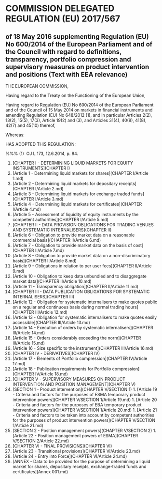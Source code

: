 # COMMISSION DELEGATED REGULATION (EU) 2017/567

## of 18 May 2016 supplementing Regulation (EU) No 600/2014 of the European Parliament and of the Council with regard to definitions, transparency, portfolio compression and supervisory measures on product intervention and positions (Text with EEA relevance)

THE EUROPEAN COMMISSION,

Having regard to the Treaty on the Functioning of the European Union,

Having regard to Regulation (EU) No 600/2014 of the European Parliament and of the Council of 15 May 2014 on markets in financial instruments and amending Regulation (EU) No 648/2012 (1), and in particular Articles 2(2), 13(2), 15(5), 17(3), Article 19(2) and (3), and Articles 31(4), 40(8), 41(8), 42(7) and 45(10) thereof,

Whereas:

HAS ADOPTED THIS REGULATION:

%%% (1)  OJ L 173, 12.6.2014, p. 84.

1. [CHAPTER I - DETERMINING LIQUID MARKETS FOR EQUITY INSTRUMENTS](CHAPTER I)
  1. [Article 1 - Determining liquid markets for shares](CHAPTER I/Article 1.md)
  1. [Article 2 - Determining liquid markets for depositary receipts](CHAPTER I/Article 2.md)
  1. [Article 3 - Determining liquid markets for exchange traded funds](CHAPTER I/Article 3.md)
  1. [Article 4 - Determining liquid markets for certificates](CHAPTER I/Article 4.md)
  1. [Article 5 - Assessment of liquidity of equity instruments by the competent authorities](CHAPTER I/Article 5.md)
1. [CHAPTER II - DATA PROVISION OBLIGATIONS FOR TRADING VENUES AND SYSTEMATIC INTERNALISERS](CHAPTER II)
  1. [Article 6 - Obligation to provide market data on a reasonable commercial basis](CHAPTER II/Article 6.md)
  1. [Article 7 - Obligation to provide market data on the basis of cost](CHAPTER II/Article 7.md)
  1. [Article 8 - Obligation to provide market data on a non-discriminatory basis](CHAPTER II/Article 8.md)
  1. [Article 9 - Obligations in relation to per user fees](CHAPTER II/Article 9.md)
  1. [Article 10 - Obligation to keep data unbundled and to disaggregate market data](CHAPTER II/Article 10.md)
  1. [Article 11 - Transparency obligation](CHAPTER II/Article 11.md)
1. [CHAPTER III - DATA PUBLICATION OBLIGATIONS FOR SYSTEMATIC INTERNALISERS](CHAPTER III)
  1. [Article 12 - Obligation for systematic internalisers to make quotes public on a regular and continuous basis during normal trading hours](CHAPTER III/Article 12.md)
  1. [Article 13 - Obligation for systematic internalisers to make quotes easily accessible](CHAPTER III/Article 13.md)
  1. [Article 14 - Execution of orders by systematic internalisers](CHAPTER III/Article 14.md)
  1. [Article 15 - Orders considerably exceeding the norm](CHAPTER III/Article 15.md)
  1. [Article 16 - Size specific to the instrument](CHAPTER III/Article 16.md)
1. [CHAPTER IV - DERIVATIVES](CHAPTER IV)
  1. [Article 17 - Elements of Portfolio compression](CHAPTER IV/Article 17.md)
  1. [Article 18 - Publication requirements for Portfolio compression](CHAPTER IV/Article 18.md)
1. [CHAPTER V - SUPERVISORY MEASURES ON PRODUCT INTERVENTION AND POSITION MANAGEMENT](CHAPTER V)
  1. [SECTION 1 - Product intervention](CHAPTER V/SECTION 1)
    1. [Article 19 - Criteria and factors for the purposes of ESMA temporary product intervention powers](CHAPTER V/SECTION 1/Article 19.md)
    1. [Article 20 - Criteria and factors for the purposes of EBA temporary product intervention powers](CHAPTER V/SECTION 1/Article 20.md)
    1. [Article 21 - Criteria and factors to be taken into account by competent authorities for the purposes of product intervention powers](CHAPTER V/SECTION 1/Article 21.md)
  1. [SECTION 2 - Position management powers](CHAPTER V/SECTION 2)
    1. [Article 22 - Position management powers of ESMA](CHAPTER V/SECTION 2/Article 22.md)
1. [CHAPTER VI - FINAL PROVISIONS](CHAPTER VI)
  1. [Article 23 - Transitional provisions](CHAPTER VI/Article 23.md)
  1. [Article 24 - Entry into Force](CHAPTER VI/Article 24.md)
1. [ANNEX - Data to be provided for the purpose of determining a liquid market for shares, depositary receipts, exchange-traded funds and certificates](Annex 001.md)

